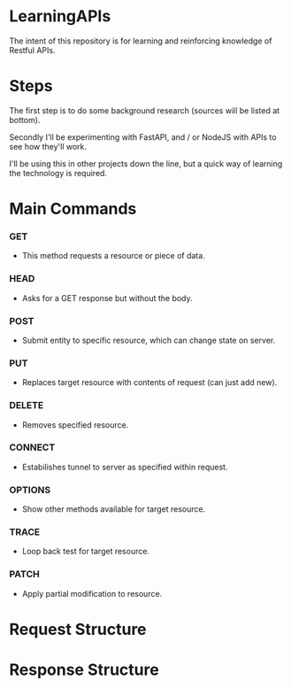 # LearningAPIs
The intent of this repository is for learning and reinforcing knowledge of Restful APIs.

# Steps
The first step is to do some background research (sources will be listed at bottom).

Secondly I'll be experimenting with FastAPI, and / or NodeJS with APIs to see how they'll work.

I'll be using this in other projects down the line, but a quick way of learning the technology is required.

# Main Commands

### GET
* This method requests a resource or piece of data.

### HEAD
* Asks for a GET response but without the body.

### POST
* Submit entity to specific resource, which can change state on server.

### PUT
* Replaces target resource with contents of request (can just add new).

### DELETE
* Removes specified resource.

### CONNECT
* Estabilishes tunnel to server as specified within request.

### OPTIONS
* Show other methods available for target resource.

### TRACE
* Loop back test for target resource.

### PATCH
* Apply partial modification to resource.

# Request Structure

# Response Structure